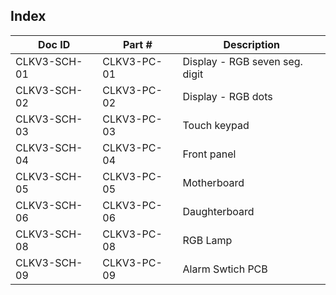 Index
-----

Doc ID        | Part #            | Description
--------------|-------------------|-------------------------------------------------
CLKV3-SCH-01  | CLKV3-PC-01       | Display - RGB seven seg. digit
CLKV3-SCH-02  | CLKV3-PC-02       | Display - RGB dots
CLKV3-SCH-03  | CLKV3-PC-03       | Touch keypad
CLKV3-SCH-04  | CLKV3-PC-04       | Front panel
CLKV3-SCH-05  | CLKV3-PC-05       | Motherboard
CLKV3-SCH-06  | CLKV3-PC-06       | Daughterboard
CLKV3-SCH-08  | CLKV3-PC-08       | RGB Lamp
CLKV3-SCH-09  | CLKV3-PC-09       | Alarm Swtich PCB

